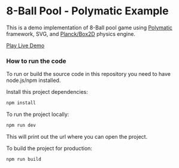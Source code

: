 # 8-Ball Pool - Polymatic Example

This is a demo implementation of 8-Ball pool game using [Polymatic](https://github.com/piqnt/polymatic) framework, SVG, and [Planck/Box2D](https://github.com/piqnt/planck) physics engine.

[Play Live Demo](https://piqnt.github.io/polymatic-example-eight-ball/)

### How to run the code

To run or build the source code in this repository you need to have node.js/npm installed.

Install this project dependencies:

```sh
npm install
```

To run the project locally:

```sh
npm run dev
```

This will print out the url where you can open the project.

To build the project for production:

```sh
npm run build
```
